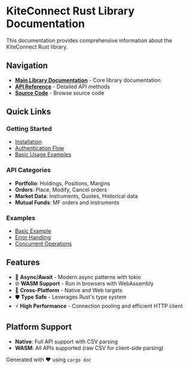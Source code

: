 # KiteConnect Rust Library Documentation

This documentation provides comprehensive information about the KiteConnect Rust library.

## Navigation

- **[Main Library Documentation](kiteconnect_async_wasm/index.html)** - Core library documentation
- **[API Reference](kiteconnect_async_wasm/connect/index.html)** - Detailed API methods
- **[Source Code](src/kiteconnect_async_wasm/)** - Browse source code

## Quick Links

### Getting Started
- [Installation](kiteconnect_async_wasm/index.html#quick-start)
- [Authentication Flow](kiteconnect_async_wasm/connect/index.html#authentication-flow)
- [Basic Usage Examples](kiteconnect_async_wasm/index.html#basic-usage)

### API Categories
- **Portfolio**: Holdings, Positions, Margins
- **Orders**: Place, Modify, Cancel orders
- **Market Data**: Instruments, Quotes, Historical data
- **Mutual Funds**: MF orders and instruments

### Examples
- [Basic Example](kiteconnect_async_wasm/index.html#basic-usage)
- [Error Handling](kiteconnect_async_wasm/index.html#error-handling)
- [Concurrent Operations](kiteconnect_async_wasm/index.html#thread-safety)

## Features

- 🚀 **Async/Await** - Modern async patterns with tokio
- 🌐 **WASM Support** - Run in browsers with WebAssembly
- 🔄 **Cross-Platform** - Native and Web targets
- 🛡️ **Type Safe** - Leverages Rust's type system
- ⚡ **High Performance** - Connection pooling and efficient HTTP client

## Platform Support

- **Native**: Full API support with CSV parsing
- **WASM**: All APIs supported (raw CSV for client-side parsing)

Generated with ❤️ using `cargo doc`
